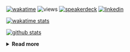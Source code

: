 [![wakatime](https://wakatime.com/badge/user/ddf27f94-292a-4343-b7eb-1143a4c6cf87.svg)](https://wakatime.com/@ddf27f94-292a-4343-b7eb-1143a4c6cf87)
![views](https://komarev.com/ghpvc/?username=chck&color=blueviolet)
[![speakerdeck](https://img.shields.io/badge/Speaker_Deck-chck-8a2be2?style=flat-square&logo=speaker-deck)](https://speakerdeck.com/chck)
[![linkedin](https://img.shields.io/badge/LinkedIn-chck-8a2be2?style=flat-square&logo=linkedin)](https://www.linkedin.com/in/chck/)

[![wakatime stats](https://github-readme-stats-nine-umber-51.vercel.app/api/wakatime?username=chck&layout=compact&count_private=true&hide_title=true&hide=Other&theme=buefy&langs_count=14)](https://wakatime.com/@chck?rank=me)

[![github stats](https://github-readme-stats-nine-umber-51.vercel.app/api?username=chck&count_private=true&show_icons=true&hide_title=true&theme=buefy)](https://github.com/anuraghazra/github-readme-stats)

<details>
  <summary><b>Read more</b></summary>
  <br>

  <!--START_SECTION:waka-->
**🐱 My GitHub Data** 

> 📦 126.5 kB Used in GitHub's Storage 
 > 
> 🏆 537 Contributions in the Year 2025
 > 
> 💼 Opted to Hire
 > 
> 📜 133 Public Repositories 
 > 
> 🔑 24 Private Repositories 
 > 
**I'm a Night 🦉** 

```text
🌞 Morning                1528 commits        █████░░░░░░░░░░░░░░░░░░░░   18.63 % 
🌆 Daytime                2427 commits        ███████░░░░░░░░░░░░░░░░░░   29.60 % 
🌃 Evening                2260 commits        ███████░░░░░░░░░░░░░░░░░░   27.56 % 
🌙 Night                  1985 commits        ██████░░░░░░░░░░░░░░░░░░░   24.21 % 
```
📅 **I'm Most Productive on Thursday** 

```text
Monday                   1438 commits        ████░░░░░░░░░░░░░░░░░░░░░   17.54 % 
Tuesday                  1278 commits        ████░░░░░░░░░░░░░░░░░░░░░   15.59 % 
Wednesday                1585 commits        █████░░░░░░░░░░░░░░░░░░░░   19.33 % 
Thursday                 1669 commits        █████░░░░░░░░░░░░░░░░░░░░   20.35 % 
Friday                   1006 commits        ███░░░░░░░░░░░░░░░░░░░░░░   12.27 % 
Saturday                 505 commits         ██░░░░░░░░░░░░░░░░░░░░░░░   06.16 % 
Sunday                   719 commits         ██░░░░░░░░░░░░░░░░░░░░░░░   08.77 % 
```


📊 **This Week I Spent My Time On** 

```text
💬 Programming Languages: 
Other                    7 hrs 23 mins       ███████████████░░░░░░░░░░   60.21 % 
Markdown                 2 hrs 23 mins       █████░░░░░░░░░░░░░░░░░░░░   19.54 % 
Terraform                1 hr 41 mins        ███░░░░░░░░░░░░░░░░░░░░░░   13.76 % 
Python                   25 mins             █░░░░░░░░░░░░░░░░░░░░░░░░   03.42 % 
YAML                     9 mins              ░░░░░░░░░░░░░░░░░░░░░░░░░   01.28 % 

🔥 Editors: 
Chrome                   7 hrs 55 mins       ████████████████░░░░░░░░░   64.51 % 
PyCharm                  2 hrs 22 mins       █████░░░░░░░░░░░░░░░░░░░░   19.38 % 
Obsidian                 1 hr 55 mins        ████░░░░░░░░░░░░░░░░░░░░░   15.70 % 
Neovim                   3 mins              ░░░░░░░░░░░░░░░░░░░░░░░░░   00.41 % 
```

**I Mostly Code in Python** 

```text
Python                   47 repos            █████████░░░░░░░░░░░░░░░░   34.31 % 
Jupyter Notebook         19 repos            ███░░░░░░░░░░░░░░░░░░░░░░   13.87 % 
Ruby                     11 repos            ██░░░░░░░░░░░░░░░░░░░░░░░   08.03 % 
Rust                     8 repos             █░░░░░░░░░░░░░░░░░░░░░░░░   05.84 % 
TypeScript               6 repos             █░░░░░░░░░░░░░░░░░░░░░░░░   04.38 % 
```



**Timeline**

![Lines of Code chart](https://raw.githubusercontent.com/chck/chck/main/assets/bar_graph.png)


 Last Updated on 2025-06-24 02:16 UTC
<!--END_SECTION:waka-->
</details>

